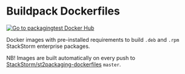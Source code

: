 # Buildpack Dockerfiles
[![Go to packagingtest Docker Hub](https://img.shields.io/badge/Docker%20Hub-buildpack-blue.svg)](https://hub.docker.com/r/stackstorm/buildpack/)

Docker images with pre-installed requirements to build `.deb` and `.rpm` StackStorm enterprise packages.

NB!
Images are built automatically on every push to [StackStorm/st2packaging-dockerfiles](https://github.com/StackStorm/st2packaging-dockerfiles/) `master`.
